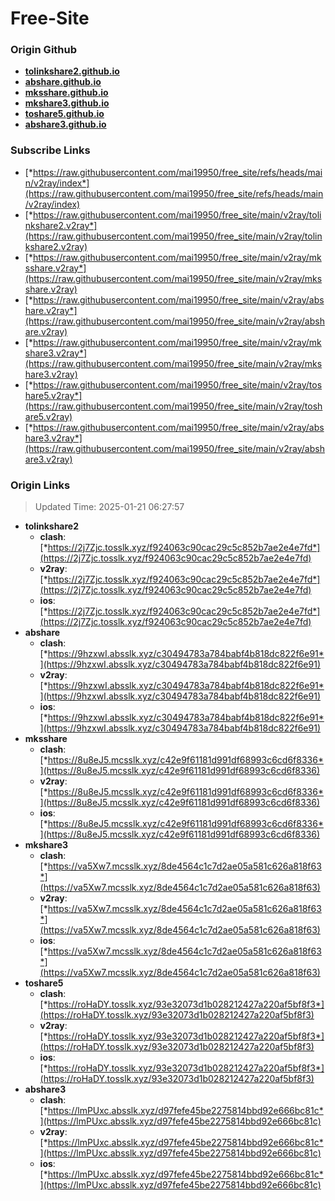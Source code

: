# Free-Site

### Origin Github

- [**tolinkshare2.github.io**](https://github.com/tolinkshare2/tolinkshare2.github.io)
- [**abshare.github.io**](https://github.com/abshare/abshare.github.io)
- [**mksshare.github.io**](https://github.com/mksshare/mksshare.github.io)
- [**mkshare3.github.io**](https://github.com/mkshare3/mkshare3.github.io)
- [**toshare5.github.io**](https://github.com/toshare5/toshare5.github.io)
- [**abshare3.github.io**](https://github.com/abshare3/abshare3.github.io)

### Subscribe Links

- [*https://raw.githubusercontent.com/mai19950/free_site/refs/heads/main/v2ray/index*](https://raw.githubusercontent.com/mai19950/free_site/refs/heads/main/v2ray/index)
- [*https://raw.githubusercontent.com/mai19950/free_site/main/v2ray/tolinkshare2.v2ray*](https://raw.githubusercontent.com/mai19950/free_site/main/v2ray/tolinkshare2.v2ray)
- [*https://raw.githubusercontent.com/mai19950/free_site/main/v2ray/mksshare.v2ray*](https://raw.githubusercontent.com/mai19950/free_site/main/v2ray/mksshare.v2ray)
- [*https://raw.githubusercontent.com/mai19950/free_site/main/v2ray/abshare.v2ray*](https://raw.githubusercontent.com/mai19950/free_site/main/v2ray/abshare.v2ray)
- [*https://raw.githubusercontent.com/mai19950/free_site/main/v2ray/mkshare3.v2ray*](https://raw.githubusercontent.com/mai19950/free_site/main/v2ray/mkshare3.v2ray)
- [*https://raw.githubusercontent.com/mai19950/free_site/main/v2ray/toshare5.v2ray*](https://raw.githubusercontent.com/mai19950/free_site/main/v2ray/toshare5.v2ray)
- [*https://raw.githubusercontent.com/mai19950/free_site/main/v2ray/abshare3.v2ray*](https://raw.githubusercontent.com/mai19950/free_site/main/v2ray/abshare3.v2ray)

### Origin Links

> Updated Time: 2025-01-21 06:27:57

- **tolinkshare2**
  - **clash**: [*https://2j7Zjc.tosslk.xyz/f924063c90cac29c5c852b7ae2e4e7fd*](https://2j7Zjc.tosslk.xyz/f924063c90cac29c5c852b7ae2e4e7fd)
  - **v2ray**: [*https://2j7Zjc.tosslk.xyz/f924063c90cac29c5c852b7ae2e4e7fd*](https://2j7Zjc.tosslk.xyz/f924063c90cac29c5c852b7ae2e4e7fd)
  - **ios**: [*https://2j7Zjc.tosslk.xyz/f924063c90cac29c5c852b7ae2e4e7fd*](https://2j7Zjc.tosslk.xyz/f924063c90cac29c5c852b7ae2e4e7fd)
- **abshare**
  - **clash**: [*https://9hzxwI.absslk.xyz/c30494783a784babf4b818dc822f6e91*](https://9hzxwI.absslk.xyz/c30494783a784babf4b818dc822f6e91)
  - **v2ray**: [*https://9hzxwI.absslk.xyz/c30494783a784babf4b818dc822f6e91*](https://9hzxwI.absslk.xyz/c30494783a784babf4b818dc822f6e91)
  - **ios**: [*https://9hzxwI.absslk.xyz/c30494783a784babf4b818dc822f6e91*](https://9hzxwI.absslk.xyz/c30494783a784babf4b818dc822f6e91)
- **mksshare**
  - **clash**: [*https://8u8eJ5.mcsslk.xyz/c42e9f61181d991df68993c6cd6f8336*](https://8u8eJ5.mcsslk.xyz/c42e9f61181d991df68993c6cd6f8336)
  - **v2ray**: [*https://8u8eJ5.mcsslk.xyz/c42e9f61181d991df68993c6cd6f8336*](https://8u8eJ5.mcsslk.xyz/c42e9f61181d991df68993c6cd6f8336)
  - **ios**: [*https://8u8eJ5.mcsslk.xyz/c42e9f61181d991df68993c6cd6f8336*](https://8u8eJ5.mcsslk.xyz/c42e9f61181d991df68993c6cd6f8336)
- **mkshare3**
  - **clash**: [*https://va5Xw7.mcsslk.xyz/8de4564c1c7d2ae05a581c626a818f63*](https://va5Xw7.mcsslk.xyz/8de4564c1c7d2ae05a581c626a818f63)
  - **v2ray**: [*https://va5Xw7.mcsslk.xyz/8de4564c1c7d2ae05a581c626a818f63*](https://va5Xw7.mcsslk.xyz/8de4564c1c7d2ae05a581c626a818f63)
  - **ios**: [*https://va5Xw7.mcsslk.xyz/8de4564c1c7d2ae05a581c626a818f63*](https://va5Xw7.mcsslk.xyz/8de4564c1c7d2ae05a581c626a818f63)
- **toshare5**
  - **clash**: [*https://roHaDY.tosslk.xyz/93e32073d1b028212427a220af5bf8f3*](https://roHaDY.tosslk.xyz/93e32073d1b028212427a220af5bf8f3)
  - **v2ray**: [*https://roHaDY.tosslk.xyz/93e32073d1b028212427a220af5bf8f3*](https://roHaDY.tosslk.xyz/93e32073d1b028212427a220af5bf8f3)
  - **ios**: [*https://roHaDY.tosslk.xyz/93e32073d1b028212427a220af5bf8f3*](https://roHaDY.tosslk.xyz/93e32073d1b028212427a220af5bf8f3)
- **abshare3**
  - **clash**: [*https://lmPUxc.absslk.xyz/d97fefe45be2275814bbd92e666bc81c*](https://lmPUxc.absslk.xyz/d97fefe45be2275814bbd92e666bc81c)
  - **v2ray**: [*https://lmPUxc.absslk.xyz/d97fefe45be2275814bbd92e666bc81c*](https://lmPUxc.absslk.xyz/d97fefe45be2275814bbd92e666bc81c)
  - **ios**: [*https://lmPUxc.absslk.xyz/d97fefe45be2275814bbd92e666bc81c*](https://lmPUxc.absslk.xyz/d97fefe45be2275814bbd92e666bc81c)
